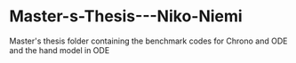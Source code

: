 # Master-s-Thesis---Niko-Niemi
Master's thesis folder containing the benchmark codes for Chrono and ODE and the hand model in ODE
